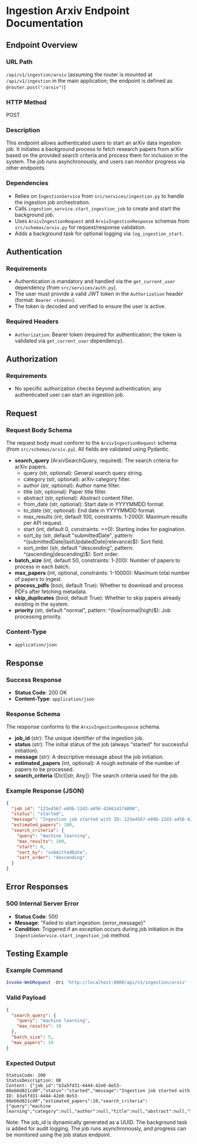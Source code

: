 # Ingestion Arxiv Endpoint Documentation

## Endpoint Overview

### URL Path
`/api/v1/ingestion/arxiv` (assuming the router is mounted at `/api/v1/ingestion` in the main application; the endpoint is defined as `@router.post("/arxiv")`)

### HTTP Method
POST

### Description
This endpoint allows authenticated users to start an arXiv data ingestion job. It initiates a background process to fetch research papers from arXiv based on the provided search criteria and process them for inclusion in the system. The job runs asynchronously, and users can monitor progress via other endpoints.

### Dependencies
- Relies on `IngestionService` from `src/services/ingestion.py` to handle the ingestion job orchestration.
- Calls `ingestion_service.start_ingestion_job` to create and start the background job.
- Uses `ArxivIngestionRequest` and `ArxivIngestionResponse` schemas from `src/schemas/arxiv.py` for request/response validation.
- Adds a background task for optional logging via `log_ingestion_start`.

## Authentication

### Requirements
- Authentication is mandatory and handled via the `get_current_user` dependency (from `src/services/auth.py`).
- The user must provide a valid JWT token in the `Authorization` header (format: `Bearer <token>`).
- The token is decoded and verified to ensure the user is active.

### Required Headers
- `Authorization`: Bearer token (required for authentication; the token is validated via `get_current_user` dependency).

## Authorization

### Requirements
- No specific authorization checks beyond authentication; any authenticated user can start an ingestion job.

## Request

### Request Body Schema
The request body must conform to the `ArxivIngestionRequest` schema (from `src/schemas/arxiv.py`). All fields are validated using Pydantic.

- **search_query** (ArxivSearchQuery, required): The search criteria for arXiv papers.
  - query (str, optional): General search query string.
  - category (str, optional): arXiv category filter.
  - author (str, optional): Author name filter.
  - title (str, optional): Paper title filter.
  - abstract (str, optional): Abstract content filter.
  - from_date (str, optional): Start date in YYYYMMDD format.
  - to_date (str, optional): End date in YYYYMMDD format.
  - max_results (int, default 100, constraints: 1-2000): Maximum results per API request.
  - start (int, default 0, constraints: >=0): Starting index for pagination.
  - sort_by (str, default "submittedDate", pattern: ^(submittedDate|lastUpdatedDate|relevance)$): Sort field.
  - sort_order (str, default "descending", pattern: ^(ascending|descending)$): Sort order.
- **batch_size** (int, default 50, constraints: 1-200): Number of papers to process in each batch.
- **max_papers** (int, optional, constraints: 1-10000): Maximum total number of papers to ingest.
- **process_pdfs** (bool, default True): Whether to download and process PDFs after fetching metadata.
- **skip_duplicates** (bool, default True): Whether to skip papers already existing in the system.
- **priority** (str, default "normal", pattern: ^(low|normal|high)$): Job processing priority.

### Content-Type
- `application/json`

## Response

### Success Response
- **Status Code**: 200 OK
- **Content-Type**: `application/json`

### Response Schema
The response conforms to the `ArxivIngestionResponse` schema.

- **job_id** (str): The unique identifier of the ingestion job.
- **status** (str): The initial status of the job (always "started" for successful initiation).
- **message** (str): A descriptive message about the job initiation.
- **estimated_papers** (int, optional): A rough estimate of the number of papers to be processed.
- **search_criteria** (Dict[str, Any]): The search criteria used for the job.

### Example Response (JSON)
```json
{
  "job_id": "123e4567-e89b-12d3-a456-426614174000",
  "status": "started",
  "message": "Ingestion job started with ID: 123e4567-e89b-12d3-a456-426614174000",
  "estimated_papers": 100,
  "search_criteria": {
    "query": "machine learning",
    "max_results": 100,
    "start": 0,
    "sort_by": "submittedDate",
    "sort_order": "descending"
  }
}
```

## Error Responses

### 500 Internal Server Error
- **Status Code**: 500
- **Message**: "Failed to start ingestion: {error_message}"
- **Condition**: Triggered if an exception occurs during job initiation in the `IngestionService.start_ingestion_job` method.

## Testing Example

### Example Command
```powershell
Invoke-WebRequest -Uri 'http://localhost:8000/api/v1/ingestion/arxiv' -Method POST -ContentType 'application/json' -Headers @{Authorization="Bearer eyJhbGciOiJIUzI1NiIsInR5cCI6IkpXVCJ9.eyJzdWIiOiJhZG1pbiIsImV4cCI6MTc1ODg3MDc4OH0.GrXDnxCPAYJxm3rG33_0bP3hMJXTu5FX68uHHF1WV1I"} -Body '{"search_query": {"query": "machine learning", "max_results": 10}, "batch_size": 5, "max_papers": 10}'
```

### Valid Payload
```json
{
  "search_query": {
    "query": "machine learning",
    "max_results": 10
  },
  "batch_size": 5,
  "max_papers": 10
}
```

### Expected Output
```
StatusCode: 200
StatusDescription: OK
Content: {"job_id":"b3a5fd31-4444-42e0-8e53-08eb6d821cd0","status":"started","message":"Ingestion job started with ID: b3a5fd31-4444-42e0-8e53-08eb6d821cd0","estimated_papers":10,"search_criteria":{"query":"machine learning","category":null,"author":null,"title":null,"abstract":null,"from_date":null,"to_date":null,"max_results":10,"start":0,"sort_by":"submittedDate","sort_order":"descending"}}
```

Note: The job_id is dynamically generated as a UUID. The background task is added for audit logging. The job runs asynchronously, and progress can be monitored using the job status endpoint.